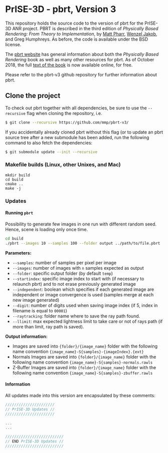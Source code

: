 PrISE-3D - pbrt, Version 3
==========================

This repository holds the source code to the version of pbrt for the PrISE-3D ANR project. 
PBRT is described in the third edition of *Physically Based Rendering: From
Theory to Implementation*, by [Matt Pharr](http://pharr.org/matt), [Wenzel
Jakob](http://www.mitsuba-renderer.org/~wenzel/), and Greg Humphreys.  As
before, the code is available under the BSD license.

The [pbrt website](http://pbrt.org) has general information about both the
*Physically Based Rendering* book as well as many other resources for pbrt.
As of October 2018, the full [text of the book](http://www.pbr-book.org) is
now available online, for free.

Please refer to the pbrt-v3 github repository for further information about pbrt.

Clone the project
-----------------

To check out pbrt together with all dependencies, be sure to use the
`--recursive` flag when cloning the repository, i.e.
```bash
$ git clone --recursive https://github.com/mmp/pbrt-v3/
```
If you accidentally already cloned pbrt without this flag (or to update an
pbrt source tree after a new submodule has been added, run the following
command to also fetch the dependencies:
```bash
$ git submodule update --init --recursive
```

### Makefile builds (Linux, other Unixes, and Mac) ###

```
mkdir build
cd build
cmake ..
make -j
```

### Updates

#### Running `pbrt` 

Possibility to generate few images in one run with different random seed. Hence, scene is loading only once time.

```sh
cd build
./pbrt --images 10 --samples 100 --folder output ../path/to/file.pbrt
```

**Parameters:**
- `--samples`: number of samples per pixel per image
- `--images`: number of images with `n` samples expected as output
- `--folder`: specific output folder (by default `temp`)
- `--startindex`: specific image index to start with (if necessary to relaunch pbrt) and to not erase previously generated image
- `--independent`: boolean which specifies if each generated image are independent or image convergence is used (samples merge at each new image generated)
- `--digit`: number of digits used when saving image index (if 5, index in filename is equal to `00001`)
- `--raytracking`: folder name where to save the ray path found.
- `--llimit`: max expected lightness limit to take care or not of rays path (if more than limit, ray path is saved).

**Output information:**

- Images are saved into `{folder}/{image_name}` folder with the following name convention `{image_name}-S{samples}-{imageIndex}.{ext}`
- Normals Images are saved into `{folder}/{image_name}` folder with the following name convention `{image_name}-S{samples}-normals.rawls`
- Z-Buffer Images are saved into `{folder}/{image_name}` folder with the following name convention `{image_name}-S{samples}-zbuffer.rawls`

#### Information

All updates made into this version are encapsulated by these comments:
```cpp
//////////////////////
// PrISE-3D Updates //
//////////////////////

...
...

//////////////////////////
// END PrISE-3D Updates //
//////////////////////////
```